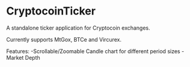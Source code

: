 CryptocoinTicker
================

A standalone ticker application for Cryptocoin exchanges.

Currently supports MtGox, BTCe and Vircurex.

Features:
-Scrollable/Zoomable Candle chart for different period sizes
-Market Depth
